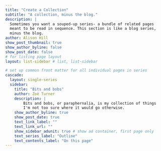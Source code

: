 ```yaml
---
title: "Create a Collection"
subtitle: "A collection, minus the blog."
description: |
  Sometimes you want a souped-up series- a bundle of related pages 
  meant to be read in sequence. This section is like a blog series, 
  minus the blog.
author: Alison Hill
show_post_thumbnail: true
show_author_byline: false
show_post_date: false
# for listing page layout
layout: list-sidebar # list, list-sidebar

# set up common front matter for all individual pages in series
cascade:
  layout: single-series 
  sidebar:
    title: "Bits and bobs"
    author: Zoë Turner
    description: |
        Bits and bobs, or paraphernalia, is my collection of things 
        I'm not too sure where it would go otherwise. 
    show_author_byline: true
    show_post_date: true
    text_link_label: ""
    text_link_url: ""
    show_sidebar_adunit: true # show ad container, first page only
    text_series_label: "Outline" 
    text_contents_label: "On this page" 
---
```

